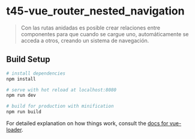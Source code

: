 # t45-vue_router_nested_navigation

> Con las rutas anidadas es posible crear relaciones entre componentes para que cuando se cargue uno, automáticamente se acceda a otros, creando un sistema de navegación.

## Build Setup

``` bash
# install dependencies
npm install

# serve with hot reload at localhost:8080
npm run dev

# build for production with minification
npm run build
```

For detailed explanation on how things work, consult the [docs for vue-loader](http://vuejs.github.io/vue-loader).
